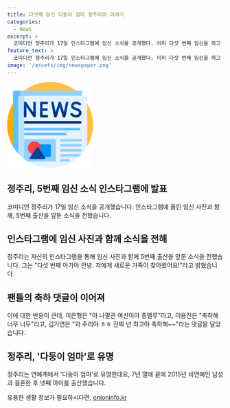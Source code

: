 ```yaml
---
title: 다섯째 임신 다둥이 엄마 정주리의 이야기
categories:
  - News
excerpt: >
  코미디언 정주리가 17일 인스타그램에 임신 소식을 공개했다. 이미 다섯 번째 임신을 하고 있다는 소식에 팬들은 축하 댓글을 올렸고, 정주리는 다섯 번째 아가야 안녕. 저에게 새로운 가족이 찾아왔어요!라며 기쁨을 표현했다. 정주리는 연예계의 다둥이 엄마로 유명하며, 2015년 비연예인과 결혼해 현재까지 넷째 아이까지 낳았다. 또한, 4개월차 사진이고, 만삭 사진은 아니다는 해시태그를 달아 속 소식과 함께 팬들의 궁금증을 자극했다.
feature_text: >
  코미디언 정주리가 17일 인스타그램에 임신 소식을 공개했다. 이미 다섯 번째 임신을 하고 있다는 소식에 팬들은 축하 댓글을 올렸고, 정주리는 다섯 번째 아가야 안녕. 저에게 새로운 가족이 찾아왔어요!라며 기쁨을 표현했다. 정주리는 연예계의 다둥이 엄마로 유명하며, 2015년 비연예인과 결혼해 현재까지 넷째 아이까지 낳았다. 또한, 4개월차 사진이고, 만삭 사진은 아니다는 해시태그를 달아 속 소식과 함께 팬들의 궁금증을 자극했다.
image: '/assets/img/newspaper.png'
---
```


<p><img src="/assets/img/newspaper.png" alt="kimp 속보" /></p>

<h2 data-ke-size="size26">정주리, 5번째 임신 소식 인스타그램에 발표</h2>

<p data-ke-size="size16">코미디언 정주리가 17일 임신 소식을 공개했습니다. 인스타그램에 올린 임신 사진과 함께, 5번째 출산을 앞둔 소식을 전했습니다.</p>

<h2 data-ke-size="size26">인스타그램에 임신 사진과 함께 소식을 전해</h2>

<p data-ke-size="size16">정주리는 자신의 인스타그램을 통해 임신 사진과 함께 5번째 출산을 앞둔 소식을 전했습니다. 그는 "다섯 번째 아가야 안녕. 저에게 새로운 가족이 찾아왔어요!"라고 밝혔습니다.</p>

<h2 data-ke-size="size26">팬들의 축하 댓글이 이어져</h2>

<p data-ke-size="size16">이에 대한 반응이 큰데, 이은형은 "아 나팔관 여신이야 증맬루"라고, 이용진은 "축하해 너무 너무"라고, 김가연은 "와 주리야 ㅎㅎ 진짜 넌 최고야 축하해~~"라는 댓글을 달았습니다. </p>

<h2 data-ke-size="size26">정주리, '다둥이 엄마'로 유명</h2>

<p data-ke-size="size16">정주리는 연예계에서 '다둥이 엄마'로 유명한데요, 7년 열애 끝에 2015년 비연예인 남성과 결혼한 후 넷째 아이를 출산했습니다. </p>
유용한 생활 정보가 필요하시다면, <a href="https://onioninfo.kr" rel="dofollow">onioninfo.kr</a>


